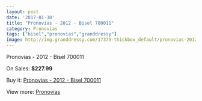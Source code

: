 ```yaml
---
layout: post
date: '2017-01-30'
title: "Pronovias - 2012 - Bisel 700011"
category: Pronovias
tags: ["bisel","pronovias","granddressy"]
image: http://img.granddressy.com/17379-thickbox_default/pronovias-2012-bisel-700011.jpg
---
```

Pronovias - 2012 - Bisel 700011

On Sales: **$227.99**
<a href="https://www.granddressy.com/en/pronovias/16381-pronovias-2012-bisel-700011.html"><amp-img layout="responsive" width="600" height="600" src="//img.granddressy.com/17379-thickbox_default/pronovias-2012-bisel-700011.jpg" alt="Pronovias - 2012 - Bisel 700011 0" /></a>

Buy it: [Pronovias - 2012 - Bisel 700011](https://www.granddressy.com/en/pronovias/16381-pronovias-2012-bisel-700011.html "Pronovias - 2012 - Bisel 700011")

View more: [Pronovias](https://www.granddressy.com/en/63-pronovias "Pronovias")